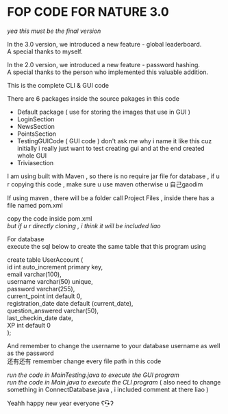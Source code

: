 # FOP CODE FOR NATURE 3.0
*yea this must be the final version*

In the 3.0 version, we introduced a new feature - global leaderboard.  
A special thanks to myself.

In the 2.0 version, we introduced a new feature - password hashing.  
A special thanks to the person who implemented this valuable addition.

This is the complete CLI & GUI code 

There are 6 packages inside the source pakages in this code 
- Default package ( use for storing the images that use in GUI )
- LoginSection
- NewsSection
- PointsSection
- TestingGUICode ( GUI code ) don't ask me why i name it like this cuz initially i really just want to test creating gui and at the end created whole GUI
- Triviasection  

I am using built with Maven , so there is no require jar file for database , if u r copying this code , make sure u use maven otherwise u 自己gaodim  
  
If using maven , there will be a folder call Project Files , inside there has a file named pom.xml  
  
copy the code inside pom.xml  
*but if u r directly cloning , i think it will be included liao*  
  
For database  
execute the sql below to create the same table that this program using    
  
create table UserAccount (  
	id int auto_increment primary key,  
    	email varchar(100),  
    	username varchar(50) unique,  
    	password varchar(255),  
    	current_point int default 0,  
    	registration_date date default (current_date),  
	question_answered varchar(50),  
	last_checkin_date date,  
 	XP int default 0   
);   
   
And remember to change the username to your database username as well as the password  
还有还有 remember change every file path in this code   
  
*run the code in MainTesting.java to execute the GUI program*  
*run the code in Main.java to execute the CLI program* ( also need to change something in ConnectDatabase.java , i included comment at there liao )  
  
Yeahh happy new year everyone ʕ•̫͡•ʔ

